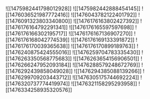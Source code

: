 ![[1475982441798012928]]
![[1475982442888454145]]
![[1476036521987772416]]
![[1476043782122401792]]
![[1476091323803340800]]
![[1476176163802427392]]
![[1476176164792291341]]
![[1476176165597597698]]
![[1476176166302195717]]
![[1476176167136907270]]
![[1476176168042774539]]
![[1476176169133391872]]
![[1476176170039365638]]
![[1476176170899189763]]
![[1476240875424555016]]
![[1476259704783335430]]
![[1476263350568775683]]
![[1476263654156906501]]
![[1476266247952093184]]
![[1476288579248672769]]
![[1476292439858049028]]
![[1476294385088139266]]
![[1476299709203443712]]
![[1476305175744692224]]
![[1476320737774419974]]
![[1476321158295293958]]
![[1476334258935320576]]
